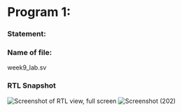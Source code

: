# Program 1: 
### Statement: 

### Name of file:
week9_lab.sv


### RTL Snapshot
![Screenshot of RTL view, full screen]()
![Screenshot (202)](https://github.com/user-attachments/assets/e0683c69-3fa5-46a2-be41-881ff2f7a985)

